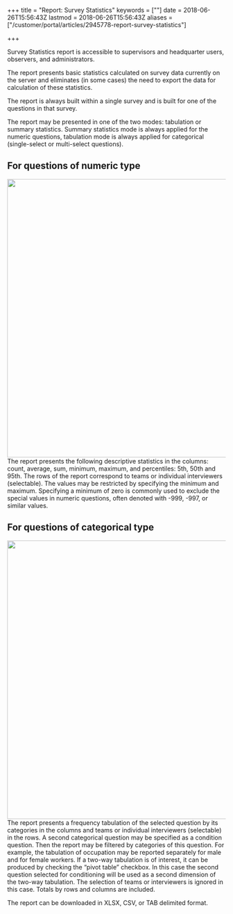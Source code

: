 +++
title = "Report: Survey Statistics"
keywords = [""]
date = 2018-06-26T15:56:43Z
lastmod = 2018-06-26T15:56:43Z
aliases = ["/customer/portal/articles/2945778-report-survey-statistics"]

+++

Survey Statistics report is accessible to supervisors and headquarter
users, observers, and administrators.  
  
The report presents basic statistics calculated on survey data currently
on the server and eliminates (in some cases) the need to export the data
for calculation of these statistics.  
  
The report is always built within a single survey and is built for one
of the questions in that survey.  
  
The report may be presented in one of the two modes: tabulation or
summary statistics. Summary statistics mode is always applied for the
numeric questions, tabulation mode is always applied for categorical
(single-select or multi-select questions).

For questions of numeric type
-----------------------------

<img src="/images/886358.png" width="640" />  
The report presents the following descriptive statistics in the columns:
count, average, sum, minimum, maximum, and percentiles: 5th, 50th and
95th. The rows of the report correspond to teams or individual
interviewers (selectable). The values may be restricted by specifying
the minimum and maximum. Specifying a minimum of zero is commonly used
to exclude the special values in numeric questions, often denoted with
-999, -997, or similar values.

For questions of categorical type 
----------------------------------

<img src="/images/886359.png" width="640" />  
The report presents a frequency tabulation of the selected question by
its categories in the columns and teams or individual interviewers
(selectable) in the rows. A second categorical question may be specified
as a condition question. Then the report may be filtered by categories
of this question. For example, the tabulation of occupation may be
reported separately for male and for female workers. If a two-way
tabulation is of interest, it can be produced by checking the “pivot
table” checkbox. In this case the second question selected for
conditioning will be used as a second dimension of the two-way
tabulation. The selection of teams or interviewers is ignored in this
case. Totals by rows and columns are included.  
  
The report can be downloaded in XLSX, CSV, or TAB delimited format.
